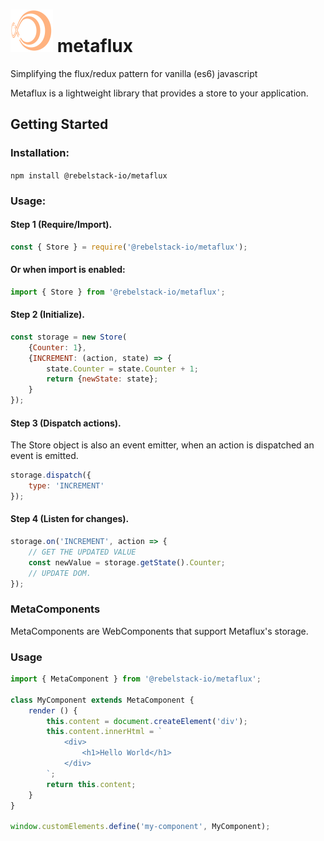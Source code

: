 

# ![metaflux logo](assets/metaflux-logo.svg "metaflux logo") metaflux
Simplifying the flux/redux pattern for vanilla (es6) javascript

Metaflux is a lightweight library that provides a store to your application.

## Getting Started

### Installation:

`npm install @rebelstack-io/metaflux`

### Usage:
#### Step 1 (Require/Import).

```javascript
const { Store } = require('@rebelstack-io/metaflux');
```

#### Or when import is enabled:


```javascript
import { Store } from '@rebelstack-io/metaflux';
```

#### Step 2 (Initialize).


```javascript
const storage = new Store(
	{Counter: 1},
	{INCREMENT: (action, state) => {
		state.Counter = state.Counter + 1;
		return {newState: state};
	}
});
```

#### Step 3 (Dispatch actions).

The Store object is also an event emitter, when an action is dispatched an event is emitted.

```javascript
storage.dispatch({
	type: 'INCREMENT'
});
```

#### Step 4 (Listen for changes).

```javascript
storage.on('INCREMENT', action => {
	// GET THE UPDATED VALUE
	const newValue = storage.getState().Counter;
	// UPDATE DOM.
});
```

### MetaComponents

MetaComponents are WebComponents that support Metaflux's storage.

### Usage

```javascript
import { MetaComponent } from '@rebelstack-io/metaflux';

class MyComponent extends MetaComponent {
	render () {
		this.content = document.createElement('div');
		this.content.innerHtml = `
			<div>
				<h1>Hello World</h1>
			</div>
		`;
		return this.content;
	}
}

window.customElements.define('my-component', MyComponent);
```

